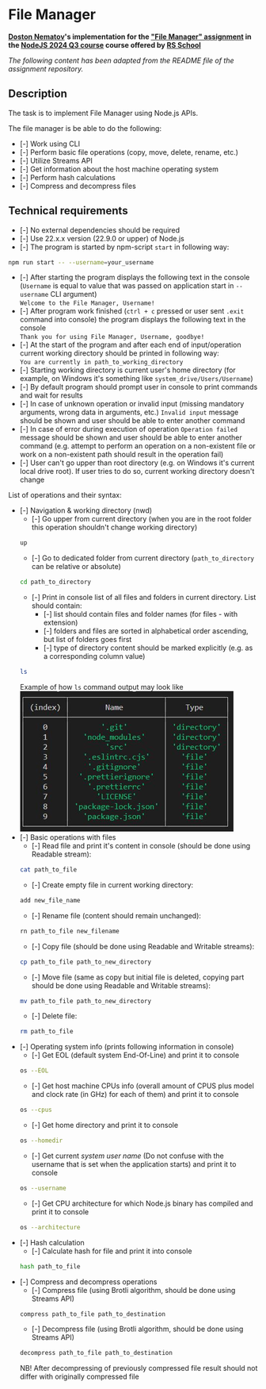 # File Manager

**[Doston Nematov](https://github.com/Dostonlv)'s implementation for the ["File Manager" assignment](https://github.com/AlreadyBored/nodejs-assignments/blob/main/assignments/file-manager/assignment.md) in the [NodeJS 2024 Q3 course](https://wearecommunity.io/events/nodejs-2024q3) course offered by [RS School](https://rs.school)**

_The following content has been adapted from the README file of the assignment repository._

## Description

The task is to implement File Manager using Node.js APIs.

The file manager is be able to do the following:

- [-] Work using CLI
- [-] Perform basic file operations (copy, move, delete, rename, etc.)
- [-] Utilize Streams API
- [-] Get information about the host machine operating system
- [-] Perform hash calculations
- [-] Compress and decompress files

## Technical requirements

- [-] No external dependencies should be required
- [-] Use 22.x.x version (22.9.0 or upper) of Node.js
- [-] The program is started by npm-script `start` in following way:

```bash
npm run start -- --username=your_username
```

- [-] After starting the program displays the following text in the console (`Username` is equal to value that was passed on application start in `--username` CLI argument)  
       `Welcome to the File Manager, Username!`
- [-] After program work finished (`ctrl + c` pressed or user sent `.exit` command into console) the program displays the following text in the console  
       `Thank you for using File Manager, Username, goodbye!`
- [-] At the start of the program and after each end of input/operation current working directory should be printed in following way:  
       `You are currently in path_to_working_directory`
- [-] Starting working directory is current user's home directory (for example, on Windows it's something like `system_drive/Users/Username`)
- [-] By default program should prompt user in console to print commands and wait for results
- [-] In case of unknown operation or invalid input (missing mandatory arguments, wrong data in arguments, etc.) `Invalid input` message should be shown and user should be able to enter another command
- [-] In case of error during execution of operation `Operation failed` message should be shown and user should be able to enter another command (e.g. attempt to perform an operation on a non-existent file or work on a non-existent path should result in the operation fail)
- [-] User can't go upper than root directory (e.g. on Windows it's current local drive root). If user tries to do so, current working directory doesn't change

List of operations and their syntax:

- [-] Navigation & working directory (nwd)
  - [-] Go upper from current directory (when you are in the root folder this operation shouldn't change working directory)
  ```bash
  up
  ```
  - [-] Go to dedicated folder from current directory (`path_to_directory` can be relative or absolute)
  ```bash
  cd path_to_directory
  ```
  - [-] Print in console list of all files and folders in current directory. List should contain:
    - [-] list should contain files and folder names (for files - with extension)
    - [-] folders and files are sorted in alphabetical order ascending, but list of folders goes first
    - [-] type of directory content should be marked explicitly (e.g. as a corresponding column value)
  ```bash
  ls
  ```
  Example of how `ls` command output may look like  
   ![ls output example](https://github.com/AlreadyBored/nodejs-assignments/blob/main/assignments/file-manager/ls-example.JPG?raw=true)
- [-] Basic operations with files
  - [-] Read file and print it's content in console (should be done using Readable stream):
  ```bash
  cat path_to_file
  ```
  - [-] Create empty file in current working directory:
  ```bash
  add new_file_name
  ```
  - [-] Rename file (content should remain unchanged):
  ```bash
  rn path_to_file new_filename
  ```
  - [-] Copy file (should be done using Readable and Writable streams):
  ```bash
  cp path_to_file path_to_new_directory
  ```
  - [-] Move file (same as copy but initial file is deleted, copying part should be done using Readable and Writable streams):
  ```bash
  mv path_to_file path_to_new_directory
  ```
  - [-] Delete file:
  ```bash
  rm path_to_file
  ```
- [-] Operating system info (prints following information in console)
  - [-] Get EOL (default system End-Of-Line) and print it to console
  ```bash
  os --EOL
  ```
  - [-] Get host machine CPUs info (overall amount of CPUS plus model and clock rate (in GHz) for each of them) and print it to console
  ```bash
  os --cpus
  ```
  - [-] Get home directory and print it to console
  ```bash
  os --homedir
  ```
  - [-] Get current _system user name_ (Do not confuse with the username that is set when the application starts) and print it to console
  ```bash
  os --username
  ```
  - [-] Get CPU architecture for which Node.js binary has compiled and print it to console
  ```bash
  os --architecture
  ```
- [-] Hash calculation
  - [-] Calculate hash for file and print it into console
  ```bash
  hash path_to_file
  ```
- [-] Compress and decompress operations
  - [-] Compress file (using Brotli algorithm, should be done using Streams API)
  ```bash
  compress path_to_file path_to_destination
  ```
  - [-] Decompress file (using Brotli algorithm, should be done using Streams API)
  ```bash
  decompress path_to_file path_to_destination
  ```
  NB! After decompressing of previously compressed file result should not differ with originally compressed file
